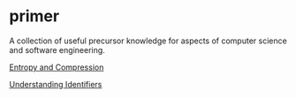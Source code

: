 # primer
A collection of useful precursor knowledge for aspects of computer science and software engineering.

[Entropy and Compression](https://github.com/Scottbruceheart/primer/blob/main/docs/compression.md)

[Understanding Identifiers](https://github.com/Scottbruceheart/primer/blob/main/docs/identifiers.md)
